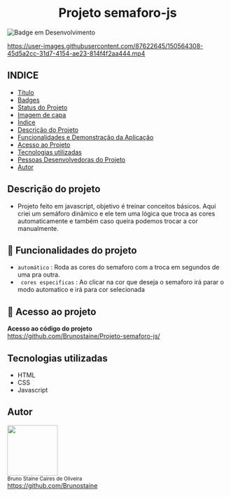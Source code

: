 <h1 align="center"> Projeto semaforo-js </h1>

![Badge em Desenvolvimento](http://img.shields.io/static/v1?label=STATUS&message=FINALIZADO&color=GREEN&style=for-the-badge)
 
https://user-images.githubusercontent.com/87622645/150564308-45d5a2cc-31d7-4154-ae23-814f4f2aa444.mp4

## INDICE

* [Título](#titulo)
* [Badges](#badges)
* [Status do Projeto](#status-do-Projeto)
* [Imagem de capa](#Imagem-de-capa)
* [Índice](#índice)
* [Descrição do Projeto](#descrição-do-projeto)
* [Funcionalidades e Demonstração da Aplicação](#funcionalidades-e-demonstração-da-aplicação)
* [Acesso ao Projeto](#acesso-ao-projeto)
* [Tecnologias utilizadas](#tecnologias-utilizadas)
* [Pessoas Desenvolvedoras do Projeto](#pessoas-desenvolvedoras)
* [Autor](#Autor)

## Descrição do projeto

- Projeto feito em javascript, objetivo é treinar conceitos básicos. Aqui criei um semáforo dinâmico e ele tem uma lógica que troca as cores automaticamente e também caso queira podemos trocar a cor manualmente.

## :hammer: Funcionalidades do projeto

- `automático` : Roda as cores do semaforo com a troca em segundos de uma pra outra.
- ` cores especificas` : Ao clicar na cor que deseja o semaforo irá parar o modo automatico e irá para cor selecionada

## 📁 Acesso ao projeto

**Acesso ao código do projeto**<br>
https://github.com/Brunostaine/Projeto-semaforo-js/


## Tecnologias utilizadas
* HTML
* CSS
* Javascript

## Autor

<img src="https://user-images.githubusercontent.com/87622645/157755137-8d22a951-d323-4c33-814e-c0351ebefafe.png" width=115><br>
<sub>Bruno Staine Caires de Oliveira</sub><br>
https://github.com/Brunostaine 
